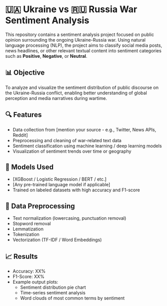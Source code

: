 # 🇺🇦 Ukraine vs 🇷🇺 Russia War Sentiment Analysis

This repository contains a sentiment analysis project focused on public opinion surrounding the ongoing Ukraine-Russia war. Using natural language processing (NLP), the project aims to classify social media posts, news headlines, or other relevant textual content into sentiment categories such as **Positive**, **Negative**, or **Neutral**.

## 📊 Objective

To analyze and visualize the sentiment distribution of public discourse on the Ukraine-Russia conflict, enabling better understanding of global perception and media narratives during wartime.

## 🔍 Features

- Data collection from [mention your source - e.g., Twitter, News APIs, Reddit]
- Preprocessing and cleaning of war-related text data
- Sentiment classification using machine learning / deep learning models
- Visualization of sentiment trends over time or geography

## 🧠 Models Used

- [XGBoost / Logistic Regression / BERT / etc.]
- [Any pre-trained language model if applicable]
- Trained on labeled datasets with high accuracy and F1-score

## 🧹 Data Preprocessing

- Text normalization (lowercasing, punctuation removal)
- Stopword removal
- Lemmatization
- Tokenization
- Vectorization (TF-IDF / Word Embeddings)

## 📈 Results

- Accuracy: XX%
- F1-Score: XX%
- Example output plots:
  - Sentiment distribution pie chart
  - Time-series sentiment analysis
  - Word clouds of most common terms by sentiment
